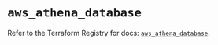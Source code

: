 # `aws_athena_database`

Refer to the Terraform Registry for docs: [`aws_athena_database`](https://registry.terraform.io/providers/hashicorp/aws/6.5.0/docs/resources/athena_database).
